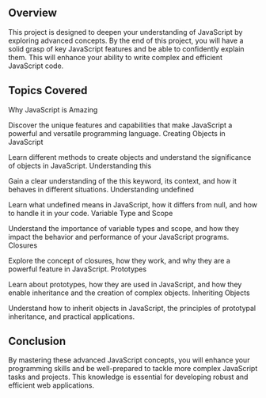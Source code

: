 ## Overview
This project is designed to deepen your understanding of JavaScript by exploring advanced concepts. By the end of this project, you will have a solid grasp of key JavaScript features and be able to confidently explain them. This will enhance your ability to write complex and efficient JavaScript code.

## Topics Covered
Why JavaScript is Amazing

Discover the unique features and capabilities that make JavaScript a powerful and versatile programming language.
Creating Objects in JavaScript

Learn different methods to create objects and understand the significance of objects in JavaScript.
Understanding this

Gain a clear understanding of the this keyword, its context, and how it behaves in different situations.
Understanding undefined

Learn what undefined means in JavaScript, how it differs from null, and how to handle it in your code.
Variable Type and Scope

Understand the importance of variable types and scope, and how they impact the behavior and performance of your JavaScript programs.
Closures

Explore the concept of closures, how they work, and why they are a powerful feature in JavaScript.
Prototypes

Learn about prototypes, how they are used in JavaScript, and how they enable inheritance and the creation of complex objects.
Inheriting Objects

Understand how to inherit objects in JavaScript, the principles of prototypal inheritance, and practical applications.
## Conclusion
By mastering these advanced JavaScript concepts, you will enhance your programming skills and be well-prepared to tackle more complex JavaScript tasks and projects. This knowledge is essential for developing robust and efficient web applications.
